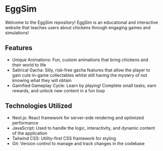 # EggSim

Welcome to the EggSim repository! EggSim is an educational and interactive website that teaches users about chickens through engaging games and simulations!

## Features
* Unique Animations: Fun, custom animations that bring chickens and their world to life
* Satirical Gacha: Silly, risk-free gacha features that allow the player to gain cute in-game collectables whilst still having the mystery of not knowing what they will obtain
* Gamified Gameplay Cycle: Learn by playing! Complete small tasks, earn rewards, and unlock new content in a fun loop

## Technologies Utilized
* Next.js: React framework for server-side rendering and optimized performance
* JavaScript: Used to handle the logic, interactivity, and dynamic content of the application
* Tailwind CSS: Utility-first CSS framework for styling
* Git: Version control to manage and track changes in the codebase
